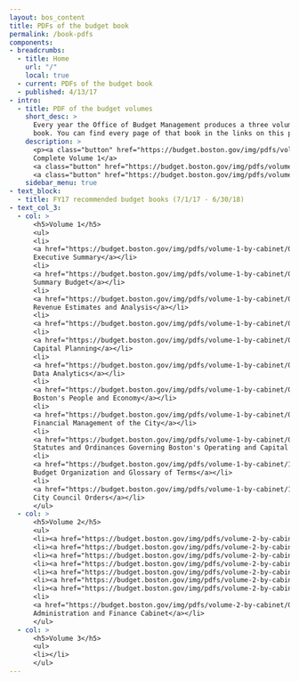 ```yaml
---
layout: bos_content
title: PDFs of the budget book
permalink: /book-pdfs
components:
- breadcrumbs:
  - title: Home
    url: "/"
    local: true
  - current: PDFs of the budget book
  - published: 4/13/17
- intro:
  - title: PDF of the budget volumes
    short_desc: >
      Every year the Office of Budget Management produces a three volume, ~1000+ page physical 
      book. You can find every page of that book in the links on this page. 
    description: >
      <p><a class="button" href="https://budget.boston.gov/img/pdfs/volume-1-complete.pdf">
      Complete Volume 1</a>    
      <a class="button" href="https://budget.boston.gov/img/pdfs/volume-2-complete.pdf">Complete Volume 2</a>    
      <a class="button" href="https://budget.boston.gov/img/pdfs/volume-3-complete.pdf">Complete Volume 3</a></p>
    sidebar_menu: true
- text_block:
  - title: FY17 recommended budget books (7/1/17 - 6/30/18)
- text_col_3:
  - col: >
      <h5>Volume 1</h5>
      <ul>
      <li>
      <a href="https://budget.boston.gov/img/pdfs/volume-1-by-cabinet/01-executive-summary.pdf">
      Executive Summary</a></li>
      <li>
      <a href="https://budget.boston.gov/img/pdfs/volume-1-by-cabinet/02-summary-budget.pdf">
      Summary Budget</a></li>
      <li>
      <a href="https://budget.boston.gov/img/pdfs/volume-1-by-cabinet/03-revenue-estimates-and-analysis.pdf">
      Revenue Estimates and Analysis</a></li>
      <li>
      <a href="https://budget.boston.gov/img/pdfs/volume-1-by-cabinet/04-education.pdf">Education</a></li>
      <li>
      <a href="https://budget.boston.gov/img/pdfs/volume-1-by-cabinet/05-capital-planning.pdf">
      Capital Planning</a></li>
      <li>
      <a href="https://budget.boston.gov/img/pdfs/volume-1-by-cabinet/06-data-analytics.pdf">
      Data Analytics</a></li>
      <li>
      <a href="https://budget.boston.gov/img/pdfs/volume-1-by-cabinet/07-bostons-people-and-economy.pdf">
      Boston's People and Economy</a></li>
      <li>
      <a href="https://budget.boston.gov/img/pdfs/volume-1-by-cabinet/08-financial-management-of-the-city.pdf">
      Financial Management of the City</a></li>
      <li>
      <a href="https://budget.boston.gov/img/pdfs/volume-1-by-cabinet/09-statutes-and-ordinances-governing-bostons-operating-and-capital-budgets.pdf">
      Statutes and Ordinances Governing Boston's Operating and Capital Budgets</a></li>
      <li>
      <a href="https://budget.boston.gov/img/pdfs/volume-1-by-cabinet/10-budget-organization-and-glossary-of-terms.pdf">
      Budget Organization and Glossary of Terms</a></li>
      <li>
      <a href="https://budget.boston.gov/img/pdfs/volume-1-by-cabinet/11-city-council-orders-chapter.pdf">
      City Council Orders</a></li>
      </ul>
  - col: >
      <h5>Volume 2</h5>
      <ul>
      <li><a href="https://budget.boston.gov/img/pdfs/volume-2-by-cabinet/01-mayors-office-cabinet.pdf">Mayor's Office Cabinet</a></li>
      <li><a href="https://budget.boston.gov/img/pdfs/volume-2-by-cabinet/02-operations-cabinet.pdf">Operations Cabinet</a></li>
      <li><a href="https://budget.boston.gov/img/pdfs/volume-2-by-cabinet/03-civic-engagement-cabinet.pdf">Civic Engagement Cabinet</a></li>
      <li><a href="https://budget.boston.gov/img/pdfs/volume-2-by-cabinet/04-arts-and-culture-cabinet.pdf">Arts and Culture Cabinet</a></li>
      <li><a href="https://budget.boston.gov/img/pdfs/volume-2-by-cabinet/05-economic-development-cabinet.pdf">Economic Development Cabinet</a></li>
      <li><a href="https://budget.boston.gov/img/pdfs/volume-2-by-cabinet/06-education-cabinet.pdf">Education Cabinet</a></li>
      <li><a href="https://budget.boston.gov/img/pdfs/volume-2-by-cabinet/07-environment-energy-and-open-space-cabinet.pdf">Environment, Energy, and Open Space Cabinet</a></li>
      <li>
      <a href="https://budget.boston.gov/img/pdfs/volume-2-by-cabinet/08-administration-and-finance-cabinet.pdf">
      Administration and Finance Cabinet</a></li>
      </ul>
  - col: >
      <h5>Volume 3</h5>
      <ul>
      <li></li>
      </ul>
---
```

